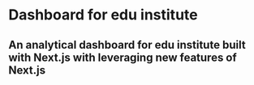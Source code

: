 # Dashboard for edu institute

## An analytical dashboard for edu institute built with Next.js with leveraging new features of Next.js
